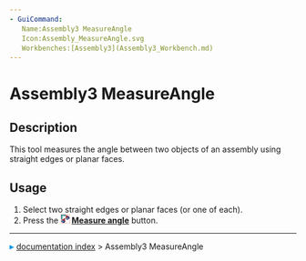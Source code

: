 ```yaml
---
- GuiCommand:
   Name:Assembly3 MeasureAngle
   Icon:Assembly_MeasureAngle.svg
   Workbenches:[Assembly3](Assembly3_Workbench.md)
---
```


# Assembly3 MeasureAngle

## Description

This tool measures the angle between two objects of an assembly using straight edges or planar faces.

## Usage

1.  Select two straight edges or planar faces (or one of each).
2.  Press the **<img src="images/Assembly_MeasureAngle.svg" width=16px> [Measure angle](Assembly3_MeasureAngle.md)** button.



---
![](images/Right_arrow.png) [documentation index](../README.md) > Assembly3 MeasureAngle
